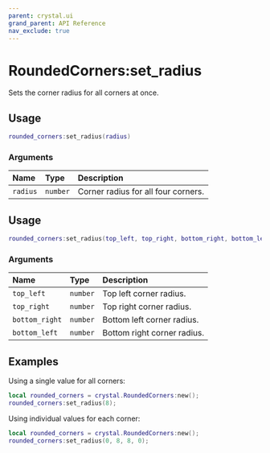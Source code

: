 ```yaml
---
parent: crystal.ui
grand_parent: API Reference
nav_exclude: true
---
```


# RoundedCorners:set_radius

Sets the corner radius for all corners at once.

## Usage

```lua
rounded_corners:set_radius(radius)
```

### Arguments

| Name     | Type     | Description                         |
| :------- | :------- | :---------------------------------- |
| `radius` | `number` | Corner radius for all four corners. |

## Usage

```lua
rounded_corners:set_radius(top_left, top_right, bottom_right, bottom_left)
```

### Arguments

| Name           | Type     | Description                 |
| :------------- | :------- | :-------------------------- |
| `top_left`     | `number` | Top left corner radius.     |
| `top_right`    | `number` | Top right corner radius.    |
| `bottom_right` | `number` | Bottom left corner radius.  |
| `bottom_left`  | `number` | Bottom right corner radius. |

## Examples

Using a single value for all corners:

```lua
local rounded_corners = crystal.RoundedCorners:new();
rounded_corners:set_radius(8);
```

Using individual values for each corner:

```lua
local rounded_corners = crystal.RoundedCorners:new();
rounded_corners:set_radius(0, 8, 8, 0);
```
